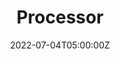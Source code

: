 ---
title: "Processor"
keywords: "processor, professional speaker, speaker, amplifier, audio system"
description: "SYRINCS carefully creates a complete audio system for use, from power supply to audio output devices, including digital audio processors, voice effects units, wireless microphones and other electronic peripheral devices for your matching use. All peripheral equipment is manufactured in accordance with current international standards to meet your high-quality requirements."
slug: processor
image: "/images/categories/processor.webp"
category: processor
# type: Product
# tags:
#   - processor
#   - Browser
#   - JavaScript
#   - React
date: 2022-07-04T05:00:00Z
# draft: false
---